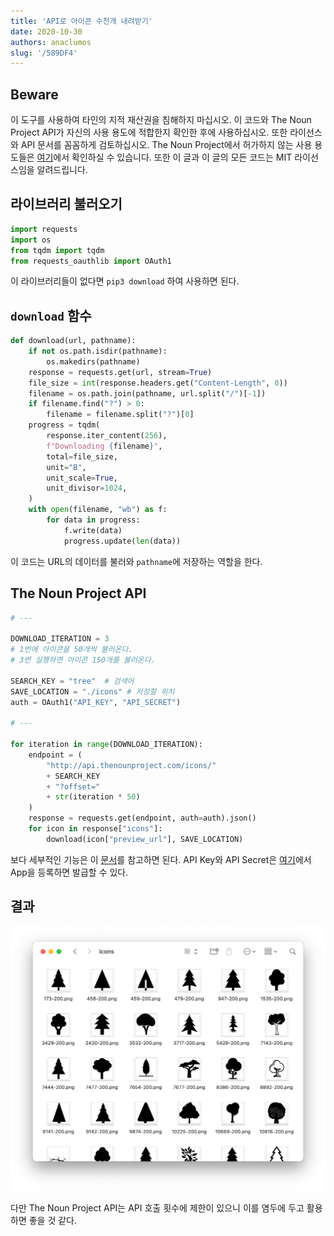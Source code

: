 ```yaml
---
title: 'API로 아이콘 수천개 내려받기'
date: 2020-10-30
authors: anaclumos
slug: '/589DF4'
---
```


## Beware

이 도구를 사용하여 타인의 지적 재산권을 침해하지 마십시오. 이 코드와 The Noun Project API가 자신의 사용 용도에 적합한지 확인한 후에 사용하십시오. 또한 라이선스와 API 문서를 꼼꼼하게 검토하십시오. The Noun Project에서 허가하지 않는 사용 용도들은 [여기](https://api.thenounproject.com/getting_started.html#unacceptable-uses)에서 확인하실 수 있습니다. 또한 이 글과 이 글의 모든 코드는 MIT 라이선스임을 알려드립니다.

## 라이브러리 불러오기

```python
import requests
import os
from tqdm import tqdm
from requests_oauthlib import OAuth1
```

이 라이브러리들이 없다면 `pip3 download` 하여 사용하면 된다.

## `download` 함수

```python
def download(url, pathname):
    if not os.path.isdir(pathname):
        os.makedirs(pathname)
    response = requests.get(url, stream=True)
    file_size = int(response.headers.get("Content-Length", 0))
    filename = os.path.join(pathname, url.split("/")[-1])
    if filename.find("?") > 0:
        filename = filename.split("?")[0]
    progress = tqdm(
        response.iter_content(256),
        f"Downloading {filename}",
        total=file_size,
        unit="B",
        unit_scale=True,
        unit_divisor=1024,
    )
    with open(filename, "wb") as f:
        for data in progress:
            f.write(data)
            progress.update(len(data))
```

이 코드는 URL의 데이터를 불러와 `pathname`에 저장하는 역할을 한다.

## The Noun Project API

```python
# ---

DOWNLOAD_ITERATION = 3
# 1번에 아이콘을 50개씩 불러온다.
# 3번 실행하면 아이콘 150개를 불러온다.

SEARCH_KEY = "tree"  # 검색어
SAVE_LOCATION = "./icons" # 저장할 위치
auth = OAuth1("API_KEY", "API_SECRET")

# ---

for iteration in range(DOWNLOAD_ITERATION):
    endpoint = (
        "http://api.thenounproject.com/icons/"
        + SEARCH_KEY
        + "?offset="
        + str(iteration * 50)
    )
    response = requests.get(endpoint, auth=auth).json()
    for icon in response["icons"]:
        download(icon["preview_url"], SAVE_LOCATION)
```

보다 세부적인 기능은 이 [문서](https://api.thenounproject.com/documentation.html)를 참고하면 된다. API Key와 API Secret은 [여기](https://thenounproject.com/developers/apps/)에서 App을 등록하면 발급할 수 있다.

## 결과

![테스트를 해보았을 때 아이콘 5,000개 정도까지는 가뿐하게 다운로드할 수 있었다.](./images/icons.png)

다만 The Noun Project API는 API 호출 횟수에 제한이 있으니 이를 염두에 두고 활용하면 좋을 것 같다.
